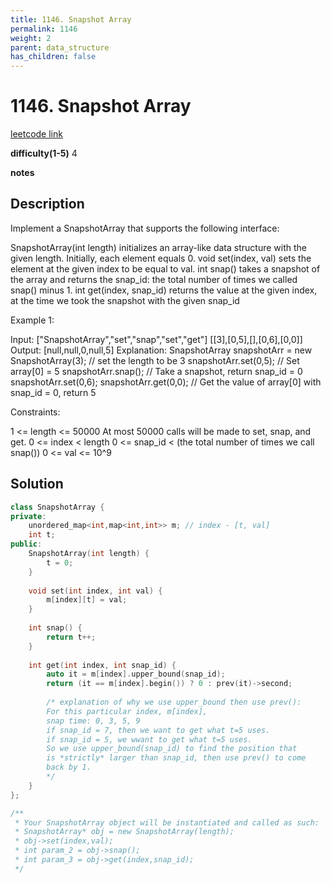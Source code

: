 ```yaml
---
title: 1146. Snapshot Array
permalink: 1146
weight: 2
parent: data_structure
has_children: false
---
```

# 1146. Snapshot Array

[leetcode link](https://leetcode.com/problems/snapshot-array/)

**difficulty(1-5)** 
4

**notes**   


## Description

Implement a SnapshotArray that supports the following interface:

SnapshotArray(int length) initializes an array-like data structure with the given length.  Initially, each element equals 0.
void set(index, val) sets the element at the given index to be equal to val.
int snap() takes a snapshot of the array and returns the snap_id: the total number of times we called snap() minus 1.
int get(index, snap_id) returns the value at the given index, at the time we took the snapshot with the given snap_id
 

Example 1:

Input: ["SnapshotArray","set","snap","set","get"]
[[3],[0,5],[],[0,6],[0,0]]
Output: [null,null,0,null,5]
Explanation: 
SnapshotArray snapshotArr = new SnapshotArray(3); // set the length to be 3
snapshotArr.set(0,5);  // Set array[0] = 5
snapshotArr.snap();  // Take a snapshot, return snap_id = 0
snapshotArr.set(0,6);
snapshotArr.get(0,0);  // Get the value of array[0] with snap_id = 0, return 5
 

Constraints:

1 <= length <= 50000
At most 50000 calls will be made to set, snap, and get.
0 <= index < length
0 <= snap_id < (the total number of times we call snap())
0 <= val <= 10^9


## Solution

```c++
class SnapshotArray {
private:
    unordered_map<int,map<int,int>> m; // index - [t, val]
    int t;
public:
    SnapshotArray(int length) {
        t = 0;
    }
    
    void set(int index, int val) {
        m[index][t] = val;
    }
    
    int snap() {
        return t++;
    }
    
    int get(int index, int snap_id) {
        auto it = m[index].upper_bound(snap_id);
        return (it == m[index].begin()) ? 0 : prev(it)->second;
        
        /* explanation of why we use upper_bound then use prev():
        For this particular index, m[index],
        snap time: 0, 3, 5, 9
        if snap_id = 7, then we want to get what t=5 uses.
        if snap_id = 5, we wwant to get what t=5 uses.
        So we use upper_bound(snap_id) to find the position that
        is *strictly* larger than snap_id, then use prev() to come 
        back by 1. 
        */
    }
};

/**
 * Your SnapshotArray object will be instantiated and called as such:
 * SnapshotArray* obj = new SnapshotArray(length);
 * obj->set(index,val);
 * int param_2 = obj->snap();
 * int param_3 = obj->get(index,snap_id);
 */
```


